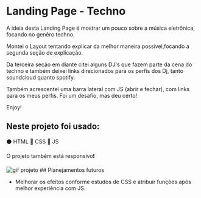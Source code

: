 # Landing Page - Techno 

A ideia desta Landing Page é mostrar um pouco sobre a música eletrônica, focando no genêro techno.

Montei o Layout tentando explicar da melhor maneira possivel,focando a segunda seção de explicação. 

Da terceira seção em diante citei alguns DJ's que fazem parte da cena do techno e também deixei links direcionados para os perfis dos Dj, tanto soundcloud quanto spotify.

Também acrescentei uma barra lateral com JS (abrir e fechar), com links para os meus perfis. Foi um desafio, mas deu certo!

Enjoy!

## Neste projeto foi usado:
⚫ HTML
🔵 CSS
🔴 JS

O projeto também está responsivo❗

<img src="./projeto-techno.gif" alt="gif projeto">
## Planejamentos futuros

- Melhorar os efeitos conforme estudos de CSS e atribuir funções após melhor experiência com JS.